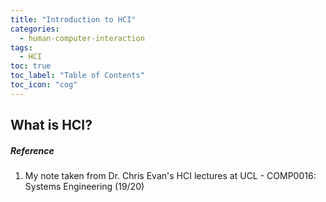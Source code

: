 ```yaml
---
title: "Introduction to HCI"
categories:
  - human-computer-interaction
tags:
  - HCI
toc: true
toc_label: "Table of Contents"
toc_icon: "cog"
---
```

## What is HCI?




##### Reference
1. My note taken from Dr. Chris Evan's HCI lectures at UCL - COMP0016: Systems Engineering (19/20)